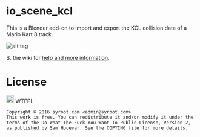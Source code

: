 # io_scene_kcl

This is a Blender add-on to import and export the KCL collision data of a Mario Kart 8 track.

![alt tag](https://raw.githubusercontent.com/Syroot/io_scene_kcl/master/doc/readme/example.png)

S. the wiki for [help and more information](https://github.com/Syroot/io_scene_kcl/wiki).

License
=======

<a href="http://www.wtfpl.net/"><img src="http://www.wtfpl.net/wp-content/uploads/2012/12/wtfpl.svg" height="20" alt="WTFPL" /></a> WTFPL

    Copyright © 2016 syroot.com <admin@syroot.com>
    This work is free. You can redistribute it and/or modify it under the
    terms of the Do What The Fuck You Want To Public License, Version 2,
    as published by Sam Hocevar. See the COPYING file for more details.
